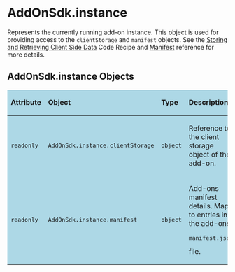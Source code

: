 # AddOnSdk.instance
Represents the currently running add-on instance. This object is used for providing access to the `clientStorage` and `manifest` objects. See the [Storing and Retrieving Client Side Data](../../develop/#storing-and-retrieving-client-side-data) Code Recipe and [Manifest](../manifest.md) reference for more details.


## AddOnSdk.instance Objects
<table class="spectrum-Table spectrum-Table--sizeM" style="background-color:lightblue">
<tr class="spectrum-Table-row">
    <td class="spectrum-Table-headCell"><p><strong>Attribute</strong></p></td>
    <td class="spectrum-Table-headCell"><p><strong>Object</strong></p></td>
    <td class="spectrum-Table-headCell"><p><strong>Type</strong></p></td>
    <td class="spectrum-Table-headCell"><p><strong>Description</strong></p></td>
</tr>
<tbody class="spectrum-Table-body">
<tr class="spectrum-Table-row">
    <td class="spectrum-Table-cell"><p><pre>readonly</pre></p></td>
    <td class="spectrum-Table-cell"><p><pre>AddOnSdk.instance.clientStorage</pre></p></td>
    <td class="spectrum-Table-cell"><p><pre>object</pre></p></td>
    <td style="vertical-align: bottom;">        
        <p>Reference to the client storage object of the add-on.</p>
    </td>
</tr>
<tr class="spectrum-Table-row">
    <td class="spectrum-Table-cell"><p><pre>readonly</pre></p></td>
    <td class="spectrum-Table-cell"><p><pre>AddOnSdk.instance.manifest</pre></p></td>
    <td class="spectrum-Table-cell"><p><pre>object</pre></p></td>
    <td style="vertical-align: bottom;">        
        <p>Add-ons manifest details. Maps to entries in the add-ons <pre>manifest.json</pre> file.
</p>
    </td>
</tr>
</tbody>
</table>
